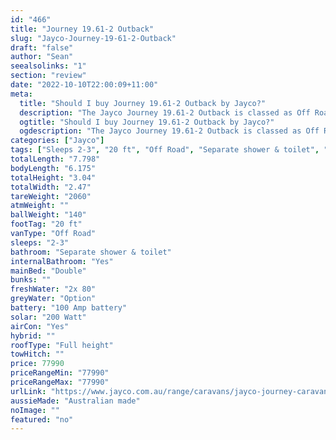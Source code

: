 ```yaml
---
id: "466"
title: "Journey 19.61-2 Outback"
slug: "Jayco-Journey-19-61-2-Outback"
draft: "false"
author: "Sean"
seealsolinks: "1"
section: "review"
date: "2022-10-10T22:00:09+11:00"
meta:
  title: "Should I buy Journey 19.61-2 Outback by Jayco?"
  description: "The Jayco Journey 19.61-2 Outback is classed as Off Road, and sleeps 2-3 people. It is Australian made and comes in at 20 ft. It generally has Separate shower & toilet."
  ogtitle: "Should I buy Journey 19.61-2 Outback by Jayco?"
  ogdescription: "The Jayco Journey 19.61-2 Outback is classed as Off Road, and sleeps 2-3 people. It is Australian made and comes in at 20 ft. It generally has Separate shower & toilet."
categories: ["Jayco"]
tags: ["Sleeps 2-3", "20 ft", "Off Road", "Separate shower & toilet", "Full height", "70 - 80k", "Australian made"]
totalLength: "7.798"
bodyLength: "6.175"
totalHeight: "3.04"
totalWidth: "2.47"
tareWeight: "2060"
atmWeight: ""
ballWeight: "140"
footTag: "20 ft"
vanType: "Off Road"
sleeps: "2-3"
bathroom: "Separate shower & toilet"
internalBathroom: "Yes"
mainBed: "Double"
bunks: ""
freshWater: "2x 80"
greyWater: "Option"
battery: "100 Amp battery"
solar: "200 Watt"
airCon: "Yes"
hybrid: ""
roofType: "Full height"
towHitch: ""
price: 77990
priceRangeMin: "77990"
priceRangeMax: "77990"
urlLink: "https://www.jayco.com.au/range/caravans/jayco-journey-caravan/floor-plans/outback/journey-1961-2objy-my22"
aussieMade: "Australian made"
noImage: ""
featured: "no"
---
```

